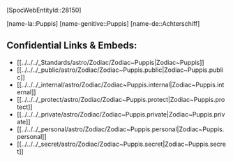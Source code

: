 ﻿---
confidential: public
isDeleted: false
isReadOnly: false
tags:
- astro/Zodiac
type: Zodiac
---

[SpocWebEntityId::28150]



[name-la::Puppis]
[name-genitive::Puppis]
[name-de::Achterschiff]


## Confidential Links & Embeds: 
- [[../../../_Standards/astro/Zodiac/Zodiac~Puppis|Zodiac~Puppis]] 
- [[../../../_public/astro/Zodiac/Zodiac~Puppis.public|Zodiac~Puppis.public]] 
- [[../../../_internal/astro/Zodiac/Zodiac~Puppis.internal|Zodiac~Puppis.internal]] 
- [[../../../_protect/astro/Zodiac/Zodiac~Puppis.protect|Zodiac~Puppis.protect]] 
- [[../../../_private/astro/Zodiac/Zodiac~Puppis.private|Zodiac~Puppis.private]] 
- [[../../../_personal/astro/Zodiac/Zodiac~Puppis.personal|Zodiac~Puppis.personal]] 
- [[../../../_secret/astro/Zodiac/Zodiac~Puppis.secret|Zodiac~Puppis.secret]] 
